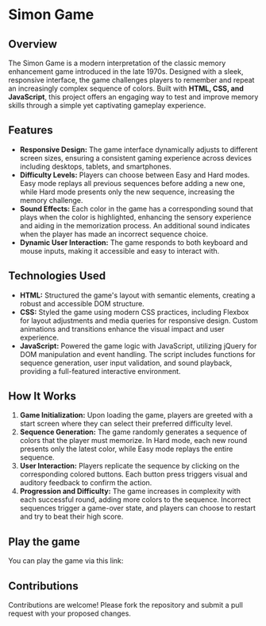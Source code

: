 # Simon Game
## Overview
The Simon Game is a modern interpretation of the classic memory enhancement game introduced in the late 1970s.
Designed with a sleek, responsive interface, the game challenges players to remember and repeat an increasingly complex sequence of colors.
Built with **HTML, CSS, and JavaScript**, this project offers an engaging way to test and improve memory skills through a simple yet captivating gameplay experience.

## Features
- **Responsive Design:** The game interface dynamically adjusts to different screen sizes, ensuring a consistent gaming experience across devices including desktops, tablets, and smartphones.
- **Difficulty Levels:** Players can choose between Easy and Hard modes. Easy mode replays all previous sequences before adding a new one, while Hard mode presents only the new sequence, increasing the memory challenge.
- **Sound Effects:** Each color in the game has a corresponding sound that plays when the color is highlighted, enhancing the sensory experience and aiding in the memorization process. An additional sound indicates when the player has made an incorrect sequence choice.
- **Dynamic User Interaction:** The game responds to both keyboard and mouse inputs, making it accessible and easy to interact with.

## Technologies Used
- **HTML:** Structured the game's layout with semantic elements, creating a robust and accessible DOM structure.
- **CSS:** Styled the game using modern CSS practices, including Flexbox for layout adjustments and media queries for responsive design. Custom animations and transitions enhance the visual impact and user experience.
- **JavaScript:** Powered the game logic with JavaScript, utilizing jQuery for DOM manipulation and event handling. The script includes functions for sequence generation, user input validation, and sound playback, providing a full-featured interactive environment.

## How It Works
1. **Game Initialization:** Upon loading the game, players are greeted with a start screen where they can select their preferred difficulty level.
2. **Sequence Generation:** The game randomly generates a sequence of colors that the player must memorize. In Hard mode, each new round presents only the latest color, while Easy mode replays the entire sequence.
3. **User Interaction:** Players replicate the sequence by clicking on the corresponding colored buttons. Each button press triggers visual and auditory feedback to confirm the action.
4. **Progression and Difficulty:** The game increases in complexity with each successful round, adding more colors to the sequence. Incorrect sequences trigger a game-over state, and players can choose to restart and try to beat their high score.

## Play the game
You can play the game via this link:

## Contributions
Contributions are welcome! Please fork the repository and submit a pull request with your proposed changes.

